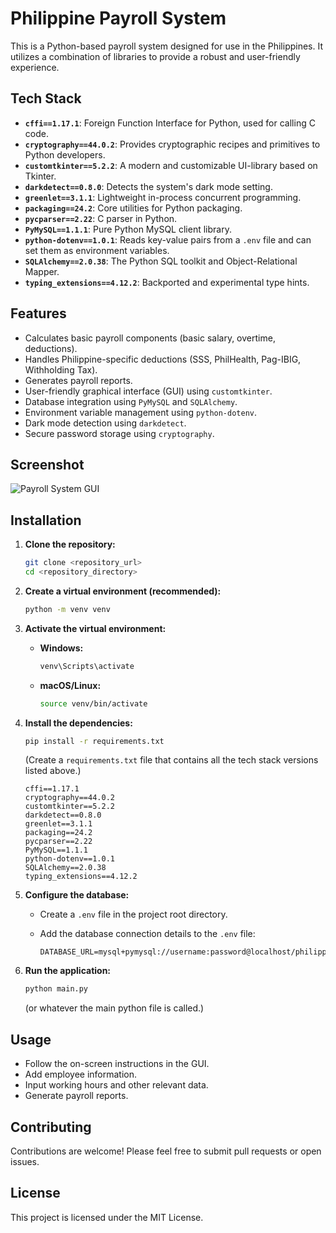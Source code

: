 # Philippine Payroll System

This is a Python-based payroll system designed for use in the Philippines. It utilizes a combination of libraries to provide a robust and user-friendly experience.

## Tech Stack

* **`cffi==1.17.1`**: Foreign Function Interface for Python, used for calling C code.
* **`cryptography==44.0.2`**: Provides cryptographic recipes and primitives to Python developers.
* **`customtkinter==5.2.2`**: A modern and customizable UI-library based on Tkinter.
* **`darkdetect==0.8.0`**: Detects the system's dark mode setting.
* **`greenlet==3.1.1`**: Lightweight in-process concurrent programming.
* **`packaging==24.2`**: Core utilities for Python packaging.
* **`pycparser==2.22`**: C parser in Python.
* **`PyMySQL==1.1.1`**: Pure Python MySQL client library.
* **`python-dotenv==1.0.1`**: Reads key-value pairs from a `.env` file and can set them as environment variables.
* **`SQLAlchemy==2.0.38`**: The Python SQL toolkit and Object-Relational Mapper.
* **`typing_extensions==4.12.2`**: Backported and experimental type hints.

## Features

* Calculates basic payroll components (basic salary, overtime, deductions).
* Handles Philippine-specific deductions (SSS, PhilHealth, Pag-IBIG, Withholding Tax).
* Generates payroll reports.
* User-friendly graphical interface (GUI) using `customtkinter`.
* Database integration using `PyMySQL` and `SQLAlchemy`.
* Environment variable management using `python-dotenv`.
* Dark mode detection using `darkdetect`.
* Secure password storage using `cryptography`.

## Screenshot

![Payroll System GUI](images/payroll_gui_screenshot.png)

## Installation

1.  **Clone the repository:**

    ```bash
    git clone <repository_url>
    cd <repository_directory>
    ```

2.  **Create a virtual environment (recommended):**

    ```bash
    python -m venv venv
    ```

3.  **Activate the virtual environment:**

    * **Windows:**

        ```bash
        venv\Scripts\activate
        ```

    * **macOS/Linux:**

        ```bash
        source venv/bin/activate
        ```

4.  **Install the dependencies:**

    ```bash
    pip install -r requirements.txt
    ```

    (Create a `requirements.txt` file that contains all the tech stack versions listed above.)

    ```text
    cffi==1.17.1
    cryptography==44.0.2
    customtkinter==5.2.2
    darkdetect==0.8.0
    greenlet==3.1.1
    packaging==24.2
    pycparser==2.22
    PyMySQL==1.1.1
    python-dotenv==1.0.1
    SQLAlchemy==2.0.38
    typing_extensions==4.12.2
    ```

5.  **Configure the database:**

    * Create a `.env` file in the project root directory.
    * Add the database connection details to the `.env` file:

        ```dotenv
        DATABASE_URL=mysql+pymysql://username:password@localhost/philippine_payroll
        ```

6.  **Run the application:**

    ```bash
    python main.py
    ```

    (or whatever the main python file is called.)

## Usage

* Follow the on-screen instructions in the GUI.
* Add employee information.
* Input working hours and other relevant data.
* Generate payroll reports.

## Contributing

Contributions are welcome! Please feel free to submit pull requests or open issues.

## License

This project is licensed under the MIT License.
